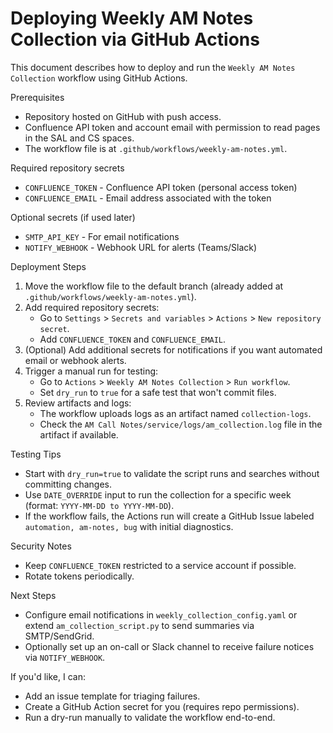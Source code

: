 # Deploying Weekly AM Notes Collection via GitHub Actions

This document describes how to deploy and run the `Weekly AM Notes Collection` workflow using GitHub Actions.

Prerequisites
- Repository hosted on GitHub with push access.
- Confluence API token and account email with permission to read pages in the SAL and CS spaces.
- The workflow file is at `.github/workflows/weekly-am-notes.yml`.

Required repository secrets
- `CONFLUENCE_TOKEN` - Confluence API token (personal access token)
- `CONFLUENCE_EMAIL` - Email address associated with the token

Optional secrets (if used later)
- `SMTP_API_KEY` - For email notifications
- `NOTIFY_WEBHOOK` - Webhook URL for alerts (Teams/Slack)

Deployment Steps
1. Move the workflow file to the default branch (already added at `.github/workflows/weekly-am-notes.yml`).
2. Add required repository secrets:
   - Go to `Settings` > `Secrets and variables` > `Actions` > `New repository secret`.
   - Add `CONFLUENCE_TOKEN` and `CONFLUENCE_EMAIL`.
3. (Optional) Add additional secrets for notifications if you want automated email or webhook alerts.
4. Trigger a manual run for testing:
   - Go to `Actions` > `Weekly AM Notes Collection` > `Run workflow`.
   - Set `dry_run` to `true` for a safe test that won't commit files.
5. Review artifacts and logs:
   - The workflow uploads logs as an artifact named `collection-logs`.
   - Check the `AM Call Notes/service/logs/am_collection.log` file in the artifact if available.

Testing Tips
- Start with `dry_run=true` to validate the script runs and searches without committing changes.
- Use `DATE_OVERRIDE` input to run the collection for a specific week (format: `YYYY-MM-DD to YYYY-MM-DD`).
- If the workflow fails, the Actions run will create a GitHub Issue labeled `automation, am-notes, bug` with initial diagnostics.

Security Notes
- Keep `CONFLUENCE_TOKEN` restricted to a service account if possible.
- Rotate tokens periodically.

Next Steps
- Configure email notifications in `weekly_collection_config.yaml` or extend `am_collection_script.py` to send summaries via SMTP/SendGrid.
- Optionally set up an on-call or Slack channel to receive failure notices via `NOTIFY_WEBHOOK`.

If you'd like, I can: 
- Add an issue template for triaging failures.
- Create a GitHub Action secret for you (requires repo permissions).
- Run a dry-run manually to validate the workflow end-to-end.
